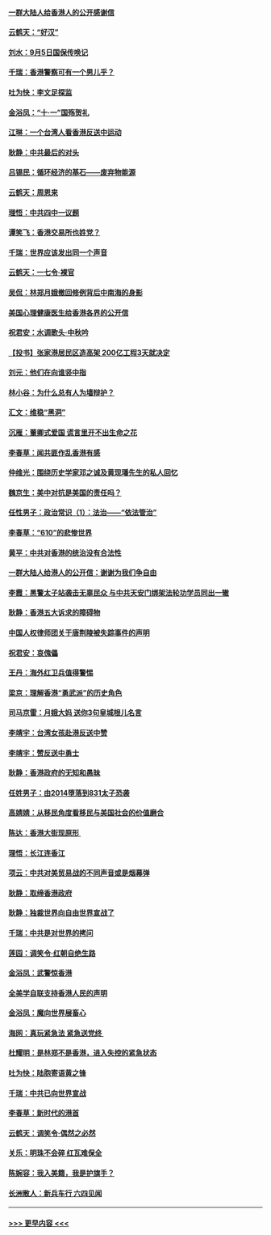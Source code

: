 #### [一群大陆人给香港人的公开感谢信](../pages/nsc993/n11514797.md?t=09122233) 
#### [云鹤天：“好汉”](../pages/nsc993/n11513536.md?t=09122233) 
#### [刘水：9月5日国保传唤记](../pages/nsc993/n11513460.md?t=09122233) 
#### [千瑞：香港警察可有一个男儿乎？](../pages/nsc993/n11513109.md?t=09122233) 
#### [吐为快：李文足探监](../pages/nsc993/n11509622.md?t=09122233) 
#### [金浴凤：“十‧一”国殇贺礼](../pages/nsc993/n11509593.md?t=09122233) 
#### [江琳：一个台湾人看香港反送中运动](../pages/nsc993/n11509211.md?t=09122233) 
#### [耿静：中共最后的对头](../pages/nsc993/n11508308.md?t=09122233) 
#### [吕锡民：循环经济的基石——废弃物能源](../pages/nsc993/n11508212.md?t=09122233) 
#### [云鹤天：周恩来](../pages/nsc993/n11508055.md?t=09122233) 
#### [理悟：中共四中一议题](../pages/nsc993/n11507782.md?t=09122233) 
#### [谭笑飞：香港交易所也姓党？](../pages/nsc993/n11507753.md?t=09122233) 
#### [千瑞：世界应该发出同一个声音](../pages/nsc993/n11507290.md?t=09122233) 
#### [云鹤天：一七令‧裸官](../pages/nsc993/n11507177.md?t=09122233) 
#### [吴侃：林郑月娥撤回修例背后中南海的身影](../pages/nsc993/n11506876.md?t=09122233) 
#### [美国心理健康医生给香港各界的公开信](../pages/nsc993/n11506809.md?t=09122233) 
#### [祝君安：水调歌头‧中秋吟](../pages/nsc993/n11506758.md?t=09122233) 
#### [【投书】张家港居民区造高架 200亿工程3天就决定](../pages/nsc993/n11506682.md?t=09122233) 
#### [刘元：他们在向谁竖中指](../pages/nsc993/n11505384.md?t=09122233) 
#### [林小谷：为什么总有人为墙辩护？](../pages/nsc993/n11505226.md?t=09122233) 
#### [汇文：维稳“黑洞”](../pages/nsc993/n11504347.md?t=09122233) 
#### [沉雁：董卿式爱国 谎言里开不出生命之花](../pages/nsc993/n11503215.md?t=09122233) 
#### [李春草：闻共匪作乱香港有感](../pages/nsc993/n11503072.md?t=09122233) 
#### [仲维光：围绕历史学家邓之诚及黄现璠先生的私人回忆](../pages/nsc993/n11501330.md?t=09122233) 
#### [魏京生：美中对抗是美国的责任吗？](../pages/nsc993/n11500723.md?t=09122233) 
#### [任性男子：政治常识（1）：法治——“依法管治”](../pages/nsc993/n11500791.md?t=09122233) 
#### [李春草：“610”的悲惨世界](../pages/nsc993/n11501141.md?t=09122233) 
#### [黄平：中共对香港的统治没有合法性](../pages/nsc993/n11499473.md?t=09122233) 
#### [一群大陆人给港人的公开信：谢谢为我们争自由](../pages/nsc993/n11500402.md?t=09122233) 
#### [李霞：黑警太子站袭击无辜民众 与中共天安门绑架法轮功学员同出一辙](../pages/nsc993/n11499805.md?t=09122233) 
#### [耿静：香港五大诉求的障碍物](../pages/nsc993/n11497578.md?t=09122233) 
#### [中国人权律师团关于唐荆陵被失踪事件的声明](../pages/nsc993/n11500014.md?t=09122233) 
#### [祝君安：哀傀儡](../pages/nsc993/n11499776.md?t=09122233) 
#### [王丹：海外红卫兵值得警惕](../pages/nsc993/n11498138.md?t=09122233) 
#### [梁京：理解香港“勇武派”的历史角色](../pages/nsc993/n11498006.md?t=09122233) 
#### [司马京雷：月娥大妈  送你3句皇城根儿名言](../pages/nsc993/n11497885.md?t=09122233) 
#### [李靖宇：台湾女孩赴港反送中赞](../pages/nsc993/n11497721.md?t=09122233) 
#### [李靖宇：赞反送中勇士](../pages/nsc993/n11497452.md?t=09122233) 
#### [耿静：香港政府的无知和愚昧](../pages/nsc993/n11494238.md?t=09122233) 
#### [任姓男子：由2014堕落到831太子恐袭](../pages/nsc993/n11496683.md?t=09122233) 
#### [高婧婧：从移民角度看移民与美国社会的价值磨合](../pages/nsc993/n11495757.md?t=09122233) 
#### [陈达：香港大街现原形 ](../pages/nsc993/n11495441.md?t=09122233) 
#### [理悟：长江连香江](../pages/nsc993/n11495377.md?t=09122233) 
#### [项云：中共对美贸易战的不同声音或是烟幕弹](../pages/nsc993/n11494929.md?t=09122233) 
#### [耿静：取缔香港政府](../pages/nsc993/n11494218.md?t=09122233) 
#### [耿静：独裁世界向自由世界宣战了](../pages/nsc993/n11494190.md?t=09122233) 
#### [千瑞：中共是对世界的拷问](../pages/nsc993/n11493021.md?t=09122233) 
#### [莲园：调笑令‧红朝自绝生路](../pages/nsc993/n11493011.md?t=09122233) 
#### [金浴凤：武警惊香港](../pages/nsc993/n11492994.md?t=09122233) 
#### [全美学自联支持香港人民的声明](../pages/nsc993/n11492630.md?t=09122233) 
#### [金浴凤：魔向世界展畜心](../pages/nsc993/n11492599.md?t=09122233) 
#### [海网：真玩紧急法 紧急送党终 ](../pages/nsc993/n11492535.md?t=09122233) 
#### [杜耀明：是林郑不是香港，进入失控的紧急状态](../pages/nsc993/n11491420.md?t=09122233) 
#### [吐为快：陆胞寄语黄之锋](../pages/nsc993/n11491117.md?t=09122233) 
#### [千瑞：中共已向世界宣战](../pages/nsc993/n11490123.md?t=09122233) 
#### [李春草：新时代的港首](../pages/nsc993/n11489864.md?t=09122233) 
#### [云鹤天：调笑令·偶然之必然](../pages/nsc993/n11489701.md?t=09122233) 
#### [关乐：明珠不会碎 红瓦难保全](../pages/nsc993/n11489647.md?t=09122233) 
#### [陈婉容：我入美籍，我是护旗手？](../pages/nsc993/n11487908.md?t=09122233) 
#### [长洲散人：新兵车行 六四见闻](../pages/nsc993/n11487729.md?t=09122233) 

----
#### [ >>> 更早内容 <<< ](../indexes/nsc993-earlier.md)
